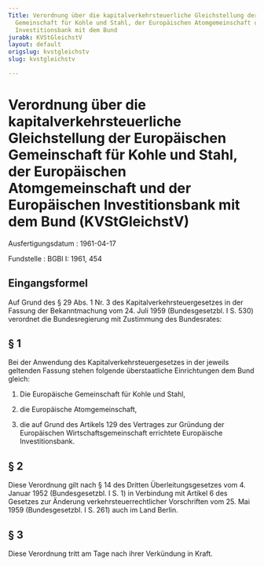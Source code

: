 ```yaml
---
Title: Verordnung über die kapitalverkehrsteuerliche Gleichstellung der Europäischen
  Gemeinschaft für Kohle und Stahl, der Europäischen Atomgemeinschaft und der Europäischen
  Investitionsbank mit dem Bund
jurabk: KVStGleichstV
layout: default
origslug: kvstgleichstv
slug: kvstgleichstv

---
```


# Verordnung über die kapitalverkehrsteuerliche Gleichstellung der Europäischen Gemeinschaft für Kohle und Stahl, der Europäischen Atomgemeinschaft und der Europäischen Investitionsbank mit dem Bund (KVStGleichstV)

Ausfertigungsdatum
:   1961-04-17

Fundstelle
:   BGBl I: 1961, 454

## Eingangsformel

Auf Grund des § 29 Abs. 1 Nr. 3 des Kapitalverkehrsteuergesetzes in
der Fassung der Bekanntmachung vom 24. Juli 1959 (Bundesgesetzbl. I S.
530) verordnet die Bundesregierung mit Zustimmung des Bundesrates:

## § 1

Bei der Anwendung des Kapitalverkehrsteuergesetzes in der jeweils
geltenden Fassung stehen folgende überstaatliche Einrichtungen dem
Bund gleich:

1.  Die Europäische Gemeinschaft für Kohle und Stahl,


2.  die Europäische Atomgemeinschaft,


3.  die auf Grund des Artikels 129 des Vertrages zur Gründung der
    Europäischen Wirtschaftsgemeinschaft errichtete Europäische
    Investitionsbank.

## § 2

Diese Verordnung gilt nach § 14 des Dritten Überleitungsgesetzes vom
4\. Januar 1952 (Bundesgesetzbl. I S. 1) in Verbindung mit Artikel 6
des Gesetzes zur Änderung verkehrsteuerrechtlicher Vorschriften vom
25\. Mai 1959 (Bundesgesetzbl. I S. 261) auch im Land Berlin.

## § 3

Diese Verordnung tritt am Tage nach ihrer Verkündung in Kraft.

